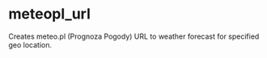 # meteopl_url
Creates meteo.pl (Prognoza Pogody) URL to weather forecast for specified geo location.
